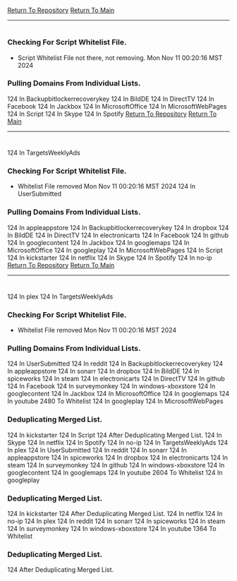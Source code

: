 [Return To Repository](https://github.com/DigitalWarrior/piholeparser/)
[Return To Main](https://github.com/DigitalWarrior/piholeparser/blob/master/RecentRunLogs/Mainlog.md)
____________________________________
# 
### Checking For Script Whitelist File.
* Script Whitelist File not there, not removing. Mon Nov 11 00:20:16 MST 2024
### Pulling Domains From Individual Lists.
124 In Backupbitlockerrecoverykey
124 In BildDE
124 In DirectTV
124 In Facebook
124 In Jackbox
124 In MicrosoftOffice
124 In MicrosoftWebPages
124 In Script
124 In Skype
124 In Spotify
[Return To Repository](https://github.com/DigitalWarrior/piholeparser/)
[Return To Main](https://github.com/DigitalWarrior/piholeparser/blob/master/RecentRunLogs/Mainlog.md)
____________________________________
# 
124 In TargetsWeeklyAds
### Checking For Script Whitelist File.
* Whitelist File removed Mon Nov 11 00:20:16 MST 2024
124 In UserSubmitted
### Pulling Domains From Individual Lists.
124 In appleappstore
124 In Backupbitlockerrecoverykey
124 In dropbox
124 In BildDE
124 In DirectTV
124 In electronicarts
124 In Facebook
124 In github
124 In googlecontent
124 In Jackbox
124 In googlemaps
124 In MicrosoftOffice
124 In googleplay
124 In MicrosoftWebPages
124 In Script
124 In kickstarter
124 In netflix
124 In Skype
124 In Spotify
124 In no-ip
[Return To Repository](https://github.com/DigitalWarrior/piholeparser/)
[Return To Main](https://github.com/DigitalWarrior/piholeparser/blob/master/RecentRunLogs/Mainlog.md)
____________________________________
# 
124 In plex
124 In TargetsWeeklyAds
### Checking For Script Whitelist File.
* Whitelist File removed Mon Nov 11 00:20:16 MST 2024
### Pulling Domains From Individual Lists.
124 In UserSubmitted
124 In reddit
124 In Backupbitlockerrecoverykey
124 In appleappstore
124 In sonarr
124 In dropbox
124 In BildDE
124 In spiceworks
124 In steam
124 In electronicarts
124 In DirectTV
124 In github
124 In Facebook
124 In surveymonkey
124 In windows-xboxstore
124 In googlecontent
124 In Jackbox
124 In MicrosoftOffice
124 In googlemaps
124 In youtube
2480 To Whitelist
124 In googleplay
124 In MicrosoftWebPages
### Deduplicating Merged List.
124 In kickstarter
124 In Script
124 After Deduplicating Merged List.
124 In Skype
124 In netflix
124 In Spotify
124 In no-ip
124 In TargetsWeeklyAds
124 In plex
124 In UserSubmitted
124 In reddit
124 In sonarr
124 In appleappstore
124 In spiceworks
124 In dropbox
124 In electronicarts
124 In steam
124 In surveymonkey
124 In github
124 In windows-xboxstore
124 In googlecontent
124 In googlemaps
124 In youtube
2604 To Whitelist
124 In googleplay
### Deduplicating Merged List.
124 In kickstarter
124 After Deduplicating Merged List.
124 In netflix
124 In no-ip
124 In plex
124 In reddit
124 In sonarr
124 In spiceworks
124 In steam
124 In surveymonkey
124 In windows-xboxstore
124 In youtube
1364 To Whitelist
### Deduplicating Merged List.
124 After Deduplicating Merged List.
